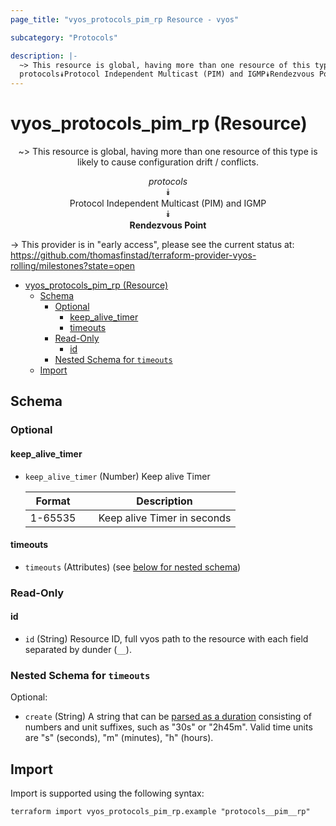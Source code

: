 ```yaml
---
page_title: "vyos_protocols_pim_rp Resource - vyos"

subcategory: "Protocols"

description: |-
  ~> This resource is global, having more than one resource of this type is likely to cause configuration drift / conflicts.
  protocols⯯Protocol Independent Multicast (PIM) and IGMP⯯Rendezvous Point
---
```


# vyos_protocols_pim_rp (Resource)
<center>

~> This resource is global, having more than one resource of this type is likely to cause configuration drift / conflicts.

*protocols*  
⯯  
Protocol Independent Multicast (PIM) and IGMP  
⯯  
**Rendezvous Point**


</center>

-> This provider is in "early access", please see the current status at: https://github.com/thomasfinstad/terraform-provider-vyos-rolling/milestones?state=open

<!--TOC-->

- [vyos_protocols_pim_rp (Resource)](#vyos_protocols_pim_rp-resource)
  - [Schema](#schema)
    - [Optional](#optional)
      - [keep_alive_timer](#keep_alive_timer)
      - [timeouts](#timeouts)
    - [Read-Only](#read-only)
      - [id](#id)
    - [Nested Schema for `timeouts`](#nested-schema-for-timeouts)
  - [Import](#import)

<!--TOC-->

<!-- schema generated by tfplugindocs -->
## Schema

### Optional

#### keep_alive_timer
- `keep_alive_timer` (Number) Keep alive Timer

    |  Format   &emsp;|  Description                  |
    |-----------|-------------------------------|
    |  1-65535  &emsp;|  Keep alive Timer in seconds  |
#### timeouts
- `timeouts` (Attributes) (see [below for nested schema](#nestedatt--timeouts))

### Read-Only

#### id
- `id` (String) Resource ID, full vyos path to the resource with each field separated by dunder (`__`).

<a id="nestedatt--timeouts"></a>
### Nested Schema for `timeouts`

Optional:

- `create` (String) A string that can be [parsed as a duration](https://pkg.go.dev/time#ParseDuration) consisting of numbers and unit suffixes, such as &#34;30s&#34; or &#34;2h45m&#34;. Valid time units are &#34;s&#34; (seconds), &#34;m&#34; (minutes), &#34;h&#34; (hours).

## Import

Import is supported using the following syntax:

```shell
terraform import vyos_protocols_pim_rp.example "protocols__pim__rp"
```
